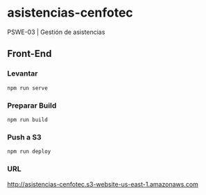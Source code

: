 # asistencias-cenfotec
PSWE-03 | Gestión de asistencias

## Front-End
### Levantar
`npm run serve`

### Preparar Build
`npm run build`

### Push a S3
`npm run deploy`

### URL
http://asistencias-cenfotec.s3-website-us-east-1.amazonaws.com
